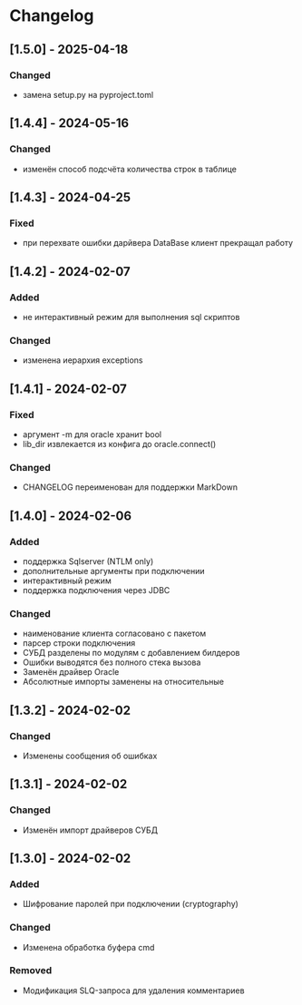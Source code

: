# Changelog

## [1.5.0] - 2025-04-18
### Changed
- замена setup.py на pyproject.toml

## [1.4.4] - 2024-05-16
### Changed
- изменён способ подсчёта количества строк в таблице

## [1.4.3] - 2024-04-25
### Fixed
- при перехвате ошибки дарйвера DataBase клиент прекращал работу

## [1.4.2] - 2024-02-07
### Added
- не интерактивный режим для выполнения sql скриптов
### Changed
- изменена иерархия exceptions

## [1.4.1] - 2024-02-07
### Fixed
- аргумент -m для oracle хранит bool
- lib_dir извлекается из конфига до oracle.connect() 
### Changed
- CHANGELOG переименован для поддержки MarkDown

## [1.4.0] - 2024-02-06
### Added
- поддержка Sqlserver (NTLM only)
- дополнительные аргументы при подключении
- интерактивный режим
- поддержка подключения через JDBC
### Changed
- наименование клиента согласовано с пакетом
- парсер строки подключения
- СУБД разделены по модулям с добавлением билдеров
- Ошибки выводятся без полного стека вызова
- Заменён драйвер Oracle
- Абсолютные импорты заменены на относительные

## [1.3.2] - 2024-02-02
### Changed
- Изменены сообщения об ошибках

## [1.3.1] - 2024-02-02
### Changed
- Изменён импорт драйверов СУБД

## [1.3.0] - 2024-02-02
### Added
- Шифрование паролей при подключении (cryptography) 
### Changed
- Изменена обработка буфера cmd
### Removed
- Модификация SLQ-запроса для удаления комментариев
